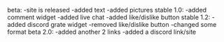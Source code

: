 beta:
-site is released
-added text
-added pictures
stable 1.0:
-added comment widget
-added live chat
-added like/dislike button
stable 1.2:
-added discord grate widget
-removed like/dislike button
-changed some format
beta 2.0:
-added another 2 links
-added a discord link/site
